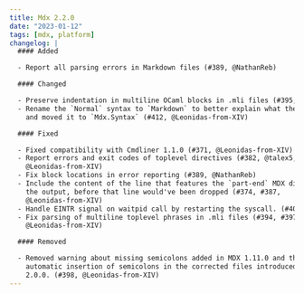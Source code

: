 ```yaml
---
title: Mdx 2.2.0
date: "2023-01-12"
tags: [mdx, platform]
changelog: |
  #### Added

  - Report all parsing errors in Markdown files (#389, @NathanReb)

  #### Changed

  - Preserve indentation in multiline OCaml blocks in .mli files (#395, @panglesd)
  - Rename the `Normal` syntax to `Markdown` to better explain what the syntax is
    and moved it to `Mdx.Syntax` (#412, @Leonidas-from-XIV)

  #### Fixed

  - Fixed compatibility with Cmdliner 1.1.0 (#371, @Leonidas-from-XIV)
  - Report errors and exit codes of toplevel directives (#382, @talex5,
    @Leonidas-from-XIV)
  - Fix block locations in error reporting (#389, @NathanReb)
  - Include the content of the line that features the `part-end` MDX directive in
    the output, before that line would've been dropped (#374, #387,
    @Leonidas-from-XIV)
  - Handle EINTR signal on waitpid call by restarting the syscall. (#409, @tmcgilchrist)
  - Fix parsing of multiline toplevel phrases in .mli files (#394, #397,
    @Leonidas-from-XIV)

  #### Removed

  - Removed warning about missing semicolons added in MDX 1.11.0 and the
    automatic insertion of semicolons in the corrected files introduced in MDX
    2.0.0. (#398, @Leonidas-from-XIV)
---
```

